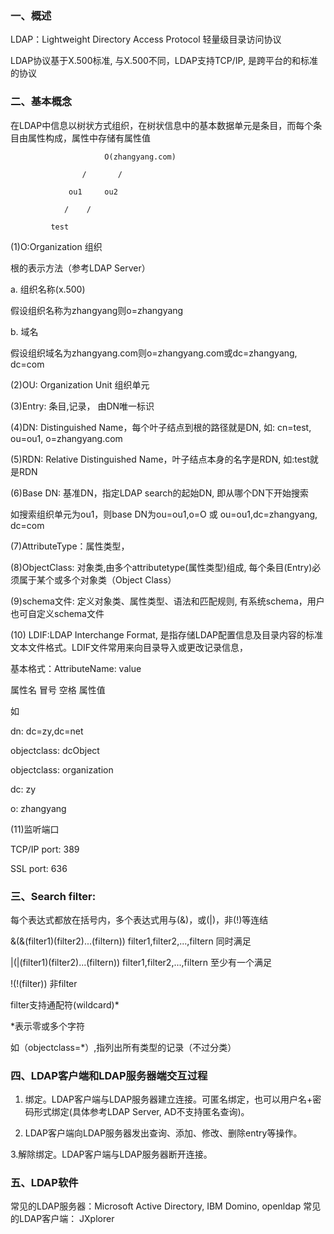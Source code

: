 ### 一、概述

LDAP：Lightweight Directory Access Protocol  轻量级目录访问协议  

LDAP协议基于X.500标准, 与X.500不同，LDAP支持TCP/IP, 是跨平台的和标准的协议 

### 二、基本概念

在LDAP中信息以树状方式组织，在树状信息中的基本数据单元是条目，而每个条目由属性构成，属性中存储有属性值

                         O(zhangyang.com)

                    /       /

                 ou1     ou2

                /    /  

             test
 

(1)O:Organization 组织  

根的表示方法（参考LDAP Server）  

a. 组织名称(x.500)  

假设组织名称为zhangyang则o=zhangyang  


b. 域名  

假设组织域名为zhangyang.com则o=zhangyang.com或dc=zhangyang, dc=com  


(2)OU: Organization Unit 组织单元  

(3)Entry: 条目,记录， 由DN唯一标识  

(4)DN: Distinguished Name，每个叶子结点到根的路径就是DN, 如: cn=test, ou=ou1, o=zhangyang.com  

(5)RDN: Relative Distinguished Name，叶子结点本身的名字是RDN, 如:test就是RDN  

(6)Base DN: 基准DN，指定LDAP search的起始DN, 即从哪个DN下开始搜索  

如搜索组织单元为ou1，则base DN为ou=ou1,o=O 或 ou=ou1,dc=zhangyang, dc=com  

(7)AttributeType：属性类型，      

(8)ObjectClass: 对象类,由多个attributetype(属性类型)组成, 每个条目(Entry)必须属于某个或多个对象类（Object Class）  

(9)schema文件: 定义对象类、属性类型、语法和匹配规则, 有系统schema，用户也可自定义schema文件  

(10) LDIF:LDAP Interchange Format, 是指存储LDAP配置信息及目录内容的标准文本文件格式。LDIF文件常用来向目录导入或更改记录信息，  


基本格式：AttributeName: value  

属性名 冒号 空格 属性值  

如  

dn: dc=zy,dc=net  

objectclass: dcObject  

objectclass: organization  

dc: zy  

o: zhangyang  


(11)监听端口  

TCP/IP port: 389  

SSL port: 636 

### 三、Search filter:

每个表达式都放在括号内，多个表达式用与(&)，或(|)，非(!)等连结  

&(&(filter1)(filter2)...(filtern))   filter1,filter2,...,filtern  同时满足  

|(|(filter1)(filter2)...(filtern))   filter1,filter2,...,filtern  至少有一个满足  

!(!(filter)) 非filter  


filter支持通配符(wildcard)*  

*表示零或多个字符  

如（objectclass=*）,指列出所有类型的记录（不过分类） 

### 四、LDAP客户端和LDAP服务器端交互过程

1. 绑定。LDAP客户端与LDAP服务器建立连接。可匿名绑定，也可以用户名+密码形式绑定(具体参考LDAP Server, AD不支持匿名查询)。  

2. LDAP客户端向LDAP服务器发出查询、添加、修改、删除entry等操作。    

3.解除绑定。LDAP客户端与LDAP服务器断开连接。

### 五、LDAP软件

常见的LDAP服务器：Microsoft Active Directory, IBM Domino, openldap
常见的LDAP客户端： JXplorer
